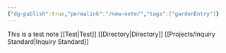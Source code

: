 ```yaml
---
{"dg-publish":true,"permalink":"/new-note/","tags":["gardenEntry"]}
---
```



This is a test note
[[Test\|Test]]
[[Directory\|Directory]]
[[Projects/Inquiry Standard\|Inquiry Standard]]